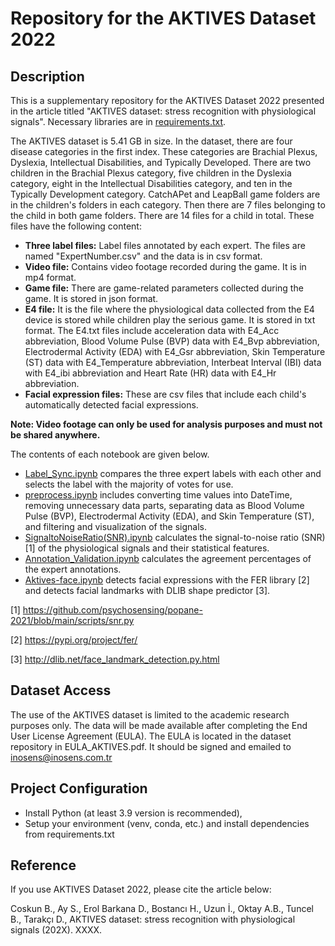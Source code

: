 # Repository for the AKTIVES Dataset 2022

## Description

This is a supplementary repository for the AKTIVES Dataset 2022 presented in the article titled "AKTIVES dataset: stress recognition with physiological signals".
Necessary libraries are in [requirements.txt](https://github.com/hiddenslate/aktives-scientific-data/blob/main/requirements.txt).

The AKTIVES dataset is 5.41 GB in size. In the dataset, there are four disease categories in the first index. These categories are Brachial Plexus, Dyslexia, Intellectual Disabilities, and Typically Developed. There are two children in the Brachial Plexus category, five children in the Dyslexia category, eight in the Intellectual Disabilities category, and ten in the Typically Development category. CatchAPet and LeapBall game folders are in the children's folders in each category. Then there are 7 files belonging to the child in both game folders. There are 14 files for a child in total. These files have the following content:

- **Three label files:** Label files annotated by each expert. The files are named "ExpertNumber.csv" and the data is in csv format.
- **Video file:** Contains video footage recorded during the game. It is in mp4 format.
- **Game file:** There are game-related parameters collected during the game. It is stored in json format.
- **E4 file:** It is the file where the physiological data collected from the E4 device is stored while children play the serious game. It is stored in txt format. The E4.txt files include acceleration data with E4_Acc abbreviation, Blood Volume Pulse (BVP) data with E4_Bvp abbreviation, Electrodermal Activity (EDA) with E4_Gsr abbreviation, Skin Temperature (ST) data with E4_Temperature abbreviation, Interbeat Interval (IBI) data with E4_ibi abbreviation and Heart Rate (HR) data with E4_Hr abbreviation.
- **Facial expression files:** These are csv files that include each child's automatically detected facial expressions.

**Note: Video footage can only be used for analysis purposes and must not be shared anywhere.**

The contents of each notebook are given below.
* [Label_Sync.ipynb](https://github.com/hiddenslate/aktives-scientific-data/blob/main/Label_Sync.ipynb) compares the three expert labels with each other and selects the label with the majority of votes for use.
* [preprocess.ipynb](https://github.com/hiddenslate/aktives-scientific-data/blob/main/preprocess.ipynb) includes converting time values into DateTime, removing unnecessary data parts, separating data as Blood Volume Pulse (BVP), Electrodermal Activity (EDA), and Skin Temperature (ST), and filtering and visualization of the signals.
* [SignaltoNoiseRatio(SNR).ipynb](https://github.com/hiddenslate/aktives-scientific-data/blob/main/SignaltoNoiseRatio(SNR).ipynb) calculates the signal-to-noise ratio (SNR) [1] of the physiological signals and their statistical features.
* [Annotation_Validation.ipynb](https://github.com/hiddenslate/aktives-scientific-data/blob/main/Annotation_Validation.ipynb) calculates the agreement percentages of the expert annotations.
* [Aktives-face.ipynb](https://github.com/hiddenslate/aktives-scientific-data/blob/main/Aktives-face.ipynb) detects facial expressions with the FER library [2] and detects facial landmarks with DLIB shape predictor [3].

[1] https://github.com/psychosensing/popane-2021/blob/main/scripts/snr.py

[2] https://pypi.org/project/fer/

[3] http://dlib.net/face_landmark_detection.py.html

## Dataset Access

The use of the AKTIVES dataset is limited to the academic research purposes only. The data will be made available after completing the End User License Agreement (EULA). The EULA is located in the dataset repository in EULA_AKTIVES.pdf. It should be signed and emailed to inosens@inosens.com.tr

## Project Configuration

* Install Python (at least 3.9 version is recommended),
* Setup your environment (venv, conda, etc.) and install dependencies from requirements.txt

## Reference

If you use AKTIVES Dataset 2022, please cite the article below:

Coskun B., Ay S., Erol Barkana D., Bostancı H., Uzun İ., Oktay A.B., Tuncel B., Tarakçı D., AKTIVES dataset: stress recognition with physiological signals (202X). XXXX.
